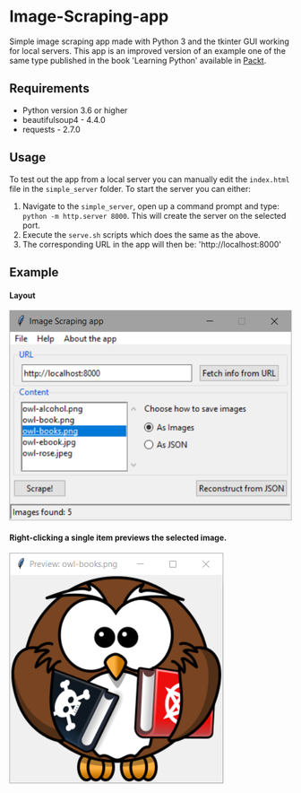 # Image-Scraping-app

Simple image scraping app made with Python 3 and the tkinter GUI working for local servers.
This app is an improved version of an example one of the same type published in the book 'Learning Python' available in [Packt](www.packtpub.com).

## Requirements

 - Python version 3.6 or higher
 - beautifulsoup4 - 4.4.0
 - requests - 2.7.0
 
## Usage

To test out the app from a local server you can manually edit the `index.html` file in the `simple_server` folder.
To start the server you can either:
1. Navigate to the `simple_server`, open up a command prompt and type: `python -m http.server 8000`. This will create the server on the selected port.
2. Execute the `serve.sh` scripts which does the same as the above.
3. The corresponding URL in the app will then be: 'http://localhost:8000'

## Example
#### Layout
![Layout](https://github.com/JadeBlue96/Image-Scraping-app/blob/master/layout.PNG)
#### Right-clicking a single item previews the selected image.
![Preview](https://github.com/JadeBlue96/Image-Scraping-app/blob/master/preview.PNG)
